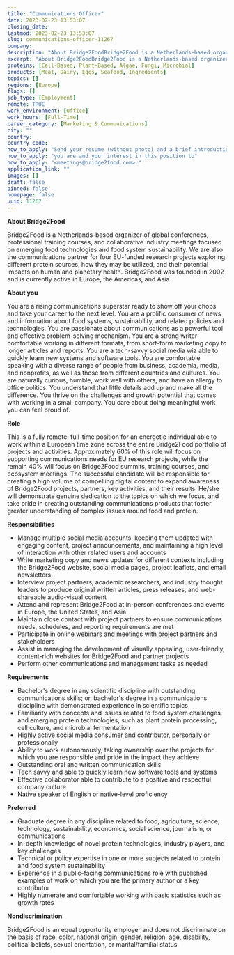 ```yaml
---
title: "Communications Officer"
date: 2023-02-23 13:53:07
closing_date: 
lastmod: 2023-02-23 13:53:07
slug: communications-officer-11267
company: 
description: "About Bridge2FoodBridge2Food is a Netherlands-based organizer of global conferences, professional training courses, and collaborative industry meetings focused on emerging food technologies and food system sustainability. We are also the communications partner for four EU-funded research projects exploring different protein sources, how they may be utilized, and their potential impacts on human and planetary health. Bridge2Food was founded in 2002 and is currently active in Europe, the Americas, and Asia.About you"
excerpt: "About Bridge2FoodBridge2Food is a Netherlands-based organizer of global conferences, professional training courses, and collaborative industry meetings focused on emerging food technologies and food system sustainability. We are also the communications partner for four EU-funded research projects exploring different protein sources, how they may be utilized, and their potential impacts on human and planetary health. Bridge2Food was founded in 2002 and is currently active in Europe, the Americas, and Asia.About you"
proteins: [Cell-Based, Plant-Based, Algae, Fungi, Microbial]
products: [Meat, Dairy, Eggs, Seafood, Ingredients]
topics: []
regions: [Europe]
flags: []
job_type: [Employment]
remote: TRUE
work_environment: [Office]
work_hours: [Full-Time]
career_category: [Marketing & Communications]
city: ""
country: 
country_code: 
how_to_apply: "Send your resume (without photo) and a brief introduction explaining who"
how_to_apply: "you are and your interest in this position to"
how_to_apply: "<meetings@bridge2food.com>."
application_link: ""
images: []
draft: false
pinned: false
homepage: false
uuid: 11267
---
```

**About Bridge2Food**

Bridge2Food is a Netherlands-based organizer of global conferences,
professional training courses, and collaborative industry meetings
focused on emerging food technologies and food system sustainability. We
are also the communications partner for four EU-funded research projects
exploring different protein sources, how they may be utilized, and their
potential impacts on human and planetary health. Bridge2Food was founded
in 2002 and is currently active in Europe, the Americas, and Asia.

**About you**

You are a rising communications superstar ready to show off your chops
and take your career to the next level. You are a prolific consumer of
news and information about food systems, sustainability, and related
policies and technologies. You are passionate about communications as a
powerful tool and effective problem-solving mechanism. You are a strong
writer comfortable working in different formats, from short-form
marketing copy to longer articles and reports. You are a tech-savvy
social media wiz able to quickly learn new systems and software tools.
You are comfortable speaking with a diverse range of people from
business, academia, media, and nonprofits, as well as those from
different countries and cultures. You are naturally curious, humble,
work well with others, and have an allergy to office politics. You
understand that little details add up and make all the difference. You
thrive on the challenges and growth potential that comes with working in
a small company. You care about doing meaningful work you can feel proud
of.

**Role**

This is a fully remote, full-time position for an energetic individual
able to work within a European time zone across the entire Bridge2Food
portfolio of projects and activities. Approximately 60% of this role
will focus on supporting communications needs for EU research projects,
while the remain 40% will focus on Bridge2Food summits, training
courses, and ecosystem meetings. The successful candidate will be
responsible for creating a high volume of compelling digital content to
expand awareness of Bridge2Food projects, partners, key activities, and
their results. He/she will demonstrate genuine dedication to the topics
on which we focus, and take pride in creating outstanding communications
products that foster greater understanding of complex issues around food
and protein.

**Responsibilities**

-   Manage multiple social media accounts, keeping them updated with
    engaging content, project announcements, and maintaining a high
    level of interaction with other related users and accounts
-   Write marketing copy and news updates for different contexts
    including the Bridge2Food website, social media pages, project
    leaflets, and email newsletters
-   Interview project partners, academic researchers, and industry
    thought leaders to produce original written articles, press
    releases, and web-shareable audio-visual content
-   Attend and represent Bridge2Food at in-person conferences and events
    in Europe, the United States, and Asia
-   Maintain close contact with project partners to ensure
    communications needs, schedules, and reporting requirements are met
-   Participate in online webinars and meetings with project partners
    and stakeholders
-   Assist in managing the development of visually appealing,
    user-friendly, content-rich websites for Bridge2Food and partner
    projects
-   Perform other communications and management tasks as needed

**Requirements**

-   Bachelor's degree in any scientific discipline with outstanding
    communications skills; or, bachelor's degree in a communications
    discipline with demonstrated experience in scientific topics
-   Familiarity with concepts and issues related to food system
    challenges and emerging protein technologies, such as plant protein
    processing, cell culture, and microbial fermentation
-   Highly active social media consumer and contributor, personally or
    professionally
-   Ability to work autonomously, taking ownership over the projects for
    which you are responsible and pride in the impact they achieve
-   Outstanding oral and written communication skills
-   Tech savvy and able to quickly learn new software tools and systems
-   Effective collaborator able to contribute to a positive and
    respectful company culture
-   Native speaker of English or native-level proficiency

**Preferred**

-   Graduate degree in any discipline related to food, agriculture,
    science, technology, sustainability, economics, social science,
    journalism, or communications
-   In-depth knowledge of novel protein technologies, industry players,
    and key challenges
-   Technical or policy expertise in one or more subjects related to
    protein and food system sustainability
-   Experience in a public-facing communications role with published
    examples of work on which you are the primary author or a key
    contributor
-   Highly numerate and comfortable working with basic statistics such
    as growth rates

**Nondiscrimination**

Bridge2Food is an equal opportunity employer and does not discriminate
on the basis of race, color, national origin, gender, religion, age,
disability, political beliefs, sexual orientation, or marital/familial
status.

